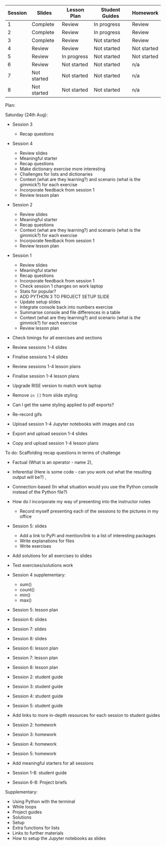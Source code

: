 Session | Slides | Lesson Plan | Student Guides | Homework
---|---|---|---|---
1  | Complete | Review | In progress |  Review 
2  | Complete | Review | In progress |  Review 
3  | Complete | Review | Not started |  Review 
4  | Review | Review | Not started |  Not started 
5  | Review | In progress | Not started |  Not started 
6  | Review | Not started | Not started |  n/a 
7  | Not started | Not started | Not started | n/a 
8  | Not started | Not started | Not started | n/a 


Plan: 


Saturday (24th Aug):
- Session 3
  - Recap questions

- Session 4
  - Review slides
  - Meaningful starter
  - Recap questions
  - Make dictionary exercise more interesting
  - Challenges for lists and dictionaries
  - Context (what are they learning?) and scenario (what is the gimmick?) for each exercise
  - Incorporate feedback from session 1
  - Review lesson plan

- Session 2
  - Review slides
  - Meaningful starter
  - Recap questions
  - Context (what are they learning?) and scenario (what is the gimmick?) for each exercise
  - Incorporate feedback from session 1
  - Review lesson plan

- Session 1
  - Review slides
  - Meaningful starter
  - Recap questions
  - Incorporate feedback from session 1
  - Check session 1 changes on work laptop
  - Stats for popular?
  - ADD PYTHON 3 TO PROJECT SETUP SLIDE
  - Update setup slides
  - Integrate console back into numbers exercise
  - Summarise console and file differences in a table
  - Context (what are they learning?) and scenario (what is the gimmick?) for each exercise
  - Review lesson plan


- Check timings for all exercises and sections

- Review sessions 1-4 slides
- Finalise sessions 1-4 slides
- Review sessions 1-4 lesson plans
- Finalise session 1-4 lesson plans

- Upgrade RISE version to match work laptop
- Remove `in []` from slide styling
- Can I get the same styling applied to pdf exports?
- Re-record gifs
- Upload session 1-4 Jupyter notebooks with images and css
- Export and upload session 1-4 slides
- Copy and upload session 1-4 lesson plans



To do:
Scaffolding recap questions in terms of challenge
  - Factual (What is an operator - name 2), 
  - Inferential (Here is some code - can you work out what the resulting output will be?) , 
  - Connection-based (In what situation would you use the Python console instead of the Python file?)
- How do I incorporate my way of presenting into the instructor notes
  - Record myself presenting each of the sessions to the pictures in my office

- Session 5: slides
  - Add a link to PyPi and mention/link to a list of interesting packages
  - Write explanations for files
  - Write exercises

- Add solutions for all exercises to slides
- Test exercises/solutions work

- Session 4 supplementary:
  - sum()
  - count()
  - min()
  - max()

- Session 5: lesson plan
- Session 6: slides
- Session 7: slides
- Session 8: slides
- Session 6: lesson plan
- Session 7: lesson plan
- Session 8: lesson plan

- Session 2: student guide
- Session 3: student guide
- Session 4: student guide
- Session 5: student guide

- Add links to more in-depth resources for each session to student guides

- Session 2: homework
- Session 3: homework
- Session 4: homework
- Session 5: homework
- Add meaningful starters for all sessions
- Session 1-8: student guide
- Session 6-8: Project briefs

Supplementary:
- Using Python with the terminal
- While loops
- Project guides
- Solutions
- Setup
- Extra functions for lists
- Links to further materials
- How to setup the Jupyter notebooks as slides

